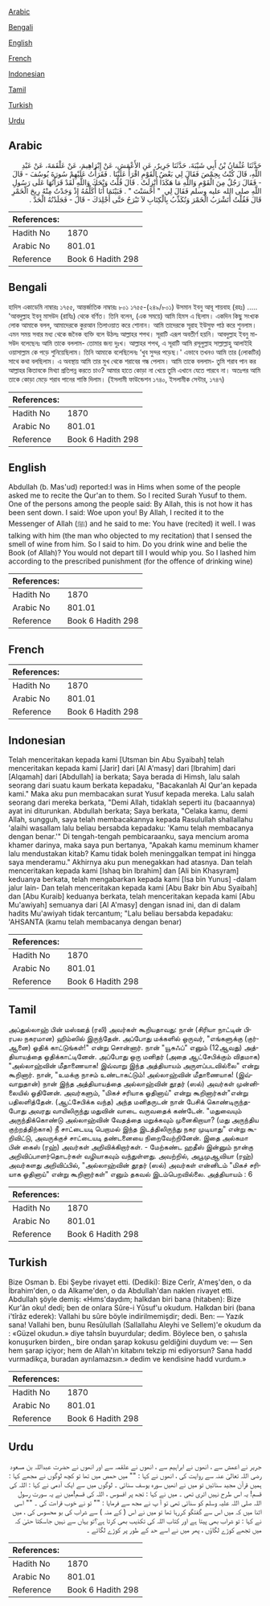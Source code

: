 [Arabic](#arabic)

[Bengali](#bengali)

[English](#english)

[French](#french)

[Indonesian](#indonesian)

[Tamil](#tamil)

[Turkish](#turkish)

[Urdu](#urdu)

## Arabic


<div dir="rtl" lang="ar" style={{fontSize:'larger',backgroundColor:'#f8f9fa',padding:20}}>
حَدَّثَنَا عُثْمَانُ بْنُ أَبِي شَيْبَةَ، حَدَّثَنَا جَرِيرٌ، عَنِ الأَعْمَشِ، عَنْ إِبْرَاهِيمَ، عَنْ عَلْقَمَةَ، عَنْ عَبْدِ اللَّهِ، قَالَ كُنْتُ بِحِمْصَ فَقَالَ لِي بَعْضُ الْقَوْمِ اقْرَأْ عَلَيْنَا ‏.‏ فَقَرَأْتُ عَلَيْهِمْ سُورَةَ يُوسُفَ - قَالَ - فَقَالَ رَجُلٌ مِنَ الْقَوْمِ وَاللَّهِ مَا هَكَذَا أُنْزِلَتْ ‏.‏ قَالَ قُلْتُ وَيْحَكَ وَاللَّهِ لَقَدْ قَرَأْتُهَا عَلَى رَسُولِ اللَّهِ صلى الله عليه وسلم فَقَالَ لِي ‏ "‏ أَحْسَنْتَ ‏"‏ ‏.‏ فَبَيْنَمَا أَنَا أُكَلِّمُهُ إِذْ وَجَدْتُ مِنْهُ رِيحَ الْخَمْرِ قَالَ فَقُلْتُ أَتَشْرَبُ الْخَمْرَ وَتُكَذِّبُ بِالْكِتَابِ لاَ تَبْرَحُ حَتَّى أَجْلِدَكَ - قَالَ - فَجَلَدْتُهُ الْحَدَّ ‏.‏
</div>
<div style={{backgroundColor:'#f8f9fa',padding:20, marginBottom: 10}}><table> <thead> <tr> <th>References:</th> <th></th> </tr> </thead> <tbody><tr><td>Hadith No</td><td>1870</td></tr><tr><td>Arabic No</td><td>801.01</td></tr><tr><td>Reference</td><td>Book 6 Hadith 298</td></tr></tbody></table></div>

## Bengali


<div dir="ltr" lang="bn" style={{fontSize:'larger',backgroundColor:'#f8f9fa',padding:20}}>
হাদিস একাডেমি নাম্বারঃ ১৭৫৫, আন্তর্জাতিক নাম্বারঃ ৮০১ ১৭৫৫-(২৪৯/৮০১) উসমান ইবনু আবূ শায়বাহ (রহঃ) ..... 'আবদুল্লাহ ইবনু মাসউদ (রাযিঃ) থেকে বর্ণিত। তিনি বলেন, (এক সময়ে) আমি হিমস এ ছিলাম। একদিন কিছু সংখ্যক লোক আমাকে বলল, আমাদেরকে কুরআন তিলাওয়াত করে শোনান। আমি তাদেরকে সূরাহ ইউসুফ পাঠ করে শুনলাম। এমন সময় সবার মধ্য থেকে জনৈক ব্যক্তি বলে উঠলঃ আল্লাহর শপথ। সূরাটি এরূপ অবতীর্ণ হয়নি। আবদুল্লাহ ইবনু মাসউদ বলেছেনঃ আমি তাকে বললাম- তোমার জন্য দুঃখ। আল্লাহর শপথ, এ সূরাটি আমি রসূলুল্লাহ সাল্লাল্লাহু আলাইহি ওয়াসাল্লাম কে পড়ে শুনিয়েছিলাম। তিনি আমাকে বলেছিলেনঃ ‘খুব সুন্দর পড়েছ।' এভাবে তখনও আমি তার (লোকটির) সাথে কথা বলছিলাম। এ অবস্থায় আমি তার মুখ থেকে শরাবের গন্ধ পেলাম। আমি তাকে বললাম- তুমি শরাব পান কর আল্লাহর কিতাবকে মিথ্যা প্রতিপন্ন করতে চাও? আমার হাতে কোড়া না খেয়ে তুমি এখানে যেতে পারবে না। অতঃপর আমি তাকে কোড়া মেড়ে শরাব পানের শাস্তি দিলাম। (ইসলামী ফাউন্ডেশন ১৭৪০, ইসলামীক সেন্টার, ১৭৪৭)
</div>
<div style={{backgroundColor:'#f8f9fa',padding:20, marginBottom: 10}}><table> <thead> <tr> <th>References:</th> <th></th> </tr> </thead> <tbody><tr><td>Hadith No</td><td>1870</td></tr><tr><td>Arabic No</td><td>801.01</td></tr><tr><td>Reference</td><td>Book 6 Hadith 298</td></tr></tbody></table></div>

## English


<div dir="ltr" lang="en" style={{fontSize:'larger',backgroundColor:'#f8f9fa',padding:20}}>
Abdullah (b. Mas'ud) reported:I was in Hims when some of the people asked me to recite the Qur'an to them. So I recited Surah Yusuf to them. One of the persons among the people said: By Allah, this is not how it has been sent down. I said: Woe upon you! By Allah, I recited it to the Messenger of Allah (ﷺ) and he said to me: You have (recited) it well. I was talking with him (the man who objected to my recitation) that I sensed the smell of wine from him. So I said to him. Do you drink wine and belie the Book (of Allah)? You would not depart till I would whip you. So I lashed him according to the prescribed punishment (for the offence of drinking wine)
</div>
<div style={{backgroundColor:'#f8f9fa',padding:20, marginBottom: 10}}><table> <thead> <tr> <th>References:</th> <th></th> </tr> </thead> <tbody><tr><td>Hadith No</td><td>1870</td></tr><tr><td>Arabic No</td><td>801.01</td></tr><tr><td>Reference</td><td>Book 6 Hadith 298</td></tr></tbody></table></div>

## French


<div dir="ltr" lang="fr" style={{fontSize:'larger',backgroundColor:'#f8f9fa',padding:20}}>

</div>
<div style={{backgroundColor:'#f8f9fa',padding:20, marginBottom: 10}}><table> <thead> <tr> <th>References:</th> <th></th> </tr> </thead> <tbody><tr><td>Hadith No</td><td>1870</td></tr><tr><td>Arabic No</td><td>801.01</td></tr><tr><td>Reference</td><td>Book 6 Hadith 298</td></tr></tbody></table></div>

## Indonesian


<div dir="ltr" lang="id" style={{fontSize:'larger',backgroundColor:'#f8f9fa',padding:20}}>
Telah menceritakan kepada kami [Utsman bin Abu Syaibah] telah menceritakan kepada kami [Jarir] dari [Al A'masy] dari [Ibrahim] dari [Alqamah] dari [Abdullah] ia berkata; Saya berada di Himsh, lalu salah seorang dari suatu kaum berkata kepadaku, "Bacakanlah Al Qur'an kepada kami." Maka aku pun membacakan surat Yusuf kepada mereka. Lalu salah seorang dari mereka berkata, "Demi Allah, tidaklah seperti itu (bacaannya) ayat ini diturunkan. Abdullah berkata; Saya berkata, "Celaka kamu, demi Allah, sungguh, saya telah membacakannya kepada Rasulullah shallallahu 'alaihi wasallam lalu beliau bersabda kepadaku: 'Kamu telah membacanya dengan benar.'" Di tengah-tengah pembicaraanku, saya mencium aroma khamer darinya, maka saya pun bertanya, "Apakah kamu meminum khamer lalu mendustakan kitab? Kamu tidak boleh meninggalkan tempat ini hingga saya menderamu." Akhirnya aku pun menegakkan had atasnya. Dan telah menceritakan kepada kami [Ishaq bin Ibrahim] dan [Ali bin Khasyram] keduanya berkata, telah mengabarkan kepada kami [Isa bin Yunus] -dalam jalur lain- Dan telah menceritakan kepada kami [Abu Bakr bin Abu Syaibah] dan [Abu Kuraib] keduanya berkata, telah menceritakan kepada kami [Abu Mu'awiyah] semuanya dari [Al A'masy] dengan isnad ini, dan di dalam hadits Mu'awiyah tidak tercantum; "Lalu beliau bersabda kepadaku: 'AHSANTA (kamu telah membacanya dengan benar)
</div>
<div style={{backgroundColor:'#f8f9fa',padding:20, marginBottom: 10}}><table> <thead> <tr> <th>References:</th> <th></th> </tr> </thead> <tbody><tr><td>Hadith No</td><td>1870</td></tr><tr><td>Arabic No</td><td>801.01</td></tr><tr><td>Reference</td><td>Book 6 Hadith 298</td></tr></tbody></table></div>

## Tamil


<div dir="ltr" lang="ta" style={{fontSize:'larger',backgroundColor:'#f8f9fa',padding:20}}>
அப்துல்லாஹ் பின் மஸ்ஊத் (ரலி) அவர்கள் கூறியதாவது: நான் (சிரியா நாட்டின் பிரபல நகரமான) ஹிம்ஸில் இருந்தேன். அப்போது மக்களில் ஒருவர், "எங்களுக்கு (குர்ஆனை) ஓதிக் காட்டுங்கள்!" என்று சொன்னார். நான் "யூசுஃப்" எனும் (12ஆவது) அத்தியாயத்தை ஓதிக்காட்டினேன். அப்போது ஒரு மனிதர் (அதை ஆட்சேபிக்கும் விதமாக) "அல்லாஹ்வின் மீதாணையாக! இவ்வாறு இந்த அத்தியாயம் அருளப்படவில்லை" என்று கூறினார். நான், "உமக்கு நாசம் உண்டாகட்டும்! அல்லாஹ்வின் மீதாணையாக! (இவ்வாறுதான்) நான் இந்த அத்தியாயத்தை அல்லாஹ்வின் தூதர் (ஸல்) அவர்கள் முன்னிலையில் ஓதினேன். அவர்களும், "மிகச் சரியாக ஓதினாய்" என்று கூறினார்கள்"என்று பதிலளித்தேன். (ஆட்சேபிக்க வந்த) அந்த மனிதருடன் நான் பேசிக் கொண்டிருந்தபோது அவரது வாயிலிருந்து மதுவின் வாடை வருவதைக் கண்டேன். "மதுவையும் அருந்திக்கொண்டு அல்லாஹ்வின் வேதத்தை மறுக்கவும் முனைகிறாயா? (மது அருந்திய குற்றத்திற்காக) நீ சாட்டையடி பெறாமல் இந்த இடத்திலிருந்து நகர முடியாது" என்று கூறிவிட்டு, அவருக்குச் சாட்டையடி தண்டனையை நிறைவேற்றினேன். இதை அல்கமா பின் கைஸ் (ரஹ்) அவர்கள் அறிவிக்கிறார்கள். - மேற்கண்ட ஹதீஸ் இன்னும் நான்கு அறிவிப்பாளர்தொடர்கள் வழியாகவும் வந்துள்ளது. அவற்றில், அபூமுஆவியா (ரஹ்) அவர்களது அறிவிப்பில், "அல்லாஹ்வின் தூதர் (ஸல்) அவர்கள் என்னிடம் "மிகச் சரியாக ஓதினாய்" என்று கூறினார்கள்" எனும் தகவல் இடம்பெறவில்லை. அத்தியாயம் : 6
</div>
<div style={{backgroundColor:'#f8f9fa',padding:20, marginBottom: 10}}><table> <thead> <tr> <th>References:</th> <th></th> </tr> </thead> <tbody><tr><td>Hadith No</td><td>1870</td></tr><tr><td>Arabic No</td><td>801.01</td></tr><tr><td>Reference</td><td>Book 6 Hadith 298</td></tr></tbody></table></div>

## Turkish


<div dir="ltr" lang="tr" style={{fontSize:'larger',backgroundColor:'#f8f9fa',padding:20}}>
Bize Osman b. Ebi Şeybe rivayet etti. (Dediki): Bize Cerîr, A'meş'den, o da İbrahim'den, o da Alkame'den, o da Abdullah'dan naklen rivayet etti. Abdullah şöyle demiş: «Hıms'daydım; halkdan biri bana (hitaben): Bize Kur'ân oku! dedi; ben de onlara Sûre-i Yûsuf'u okudum. Halkdan biri (bana i'tîrâz ederek): Vallahi bu sûre böyle indirilmemişdir; dedi. Ben: — Yazık sana! Vallahi ben, bunu Resûlullah (Sallallahu Aleyhi ve Sellem)'e okudum da : «Güzel okudun.» diye tahsîn buyurdular; dedim. Böylece ben, o şahısla konuşurken birden,, bire ondan şarap kokusu geldiğini duydum ve: — Sen hem şarap içiyor; hem de Allah'ın kitabını tekzip mi ediyorsun? Sana hadd vurmadikça, buradan ayrılamazsın.» dedim ve kendisine hadd vurdum.»
</div>
<div style={{backgroundColor:'#f8f9fa',padding:20, marginBottom: 10}}><table> <thead> <tr> <th>References:</th> <th></th> </tr> </thead> <tbody><tr><td>Hadith No</td><td>1870</td></tr><tr><td>Arabic No</td><td>801.01</td></tr><tr><td>Reference</td><td>Book 6 Hadith 298</td></tr></tbody></table></div>

## Urdu


<div dir="rtl" lang="ur" style={{fontSize:'larger',backgroundColor:'#f8f9fa',padding:20}}>
جریر نے اعمش سے ، انھوں نے ابراہیم سے ، انھوں نے علقمہ سے اور انھوں نے حضرت عبداللہ بن مسعود رضی اللہ تعالیٰ عنہ سے روایت کی ، انھوں نے کہا : "" میں حمص میں تھا تو کچھ لوگوں نے مجھے کہا : ہمیں قرآن مجید سنائیں تو میں نے انھیں سورہ یوسف سنائی ۔ لوگوں میں سے ایک آدمی نے کہا : اللہ کی قسم! یہ اس طرح نہیں اتری تھی ۔ میں نے کہا : تجھ پر افسوس ، اللہ کی قسم!میں نے یہ سورت رسول اللہ صلی اللہ علیہ وسلم کو سنائی تھی تو آ پ نے مجھ سے فرمایا : "" تو نے خوب قراءت کی ۔ "" اسی اثنا میں کہ میں اس سے گفتگو کررہا تھا تو میں نے اس ( کے منہ ) سے شراب کی بو محسوس کی ، میں نے کہا : تو شراب بھی پیتا ہے اور کتاب اللہ کی تکذیب بھی کرتا ہے؟تو یہاں سے نہیں جاسکتا حتیٰ کہ میں تجھے کوڑے لگاؤں ، پھر میں نے اسے حد کے طور پر کوڑے لگائے ۔
</div>
<div style={{backgroundColor:'#f8f9fa',padding:20, marginBottom: 10}}><table> <thead> <tr> <th>References:</th> <th></th> </tr> </thead> <tbody><tr><td>Hadith No</td><td>1870</td></tr><tr><td>Arabic No</td><td>801.01</td></tr><tr><td>Reference</td><td>Book 6 Hadith 298</td></tr></tbody></table></div>